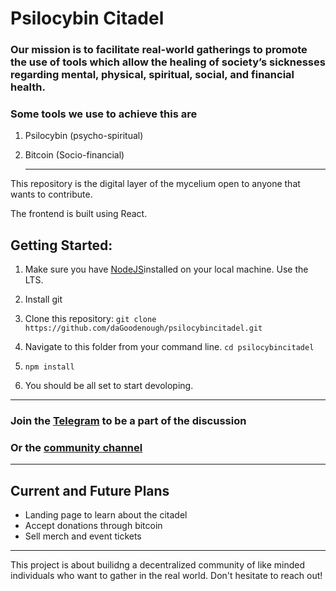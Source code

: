 # Psilocybin Citadel

### Our mission is to facilitate real-world gatherings to promote the use of tools which allow the healing of society’s sicknesses regarding mental, physical, spiritual, social, and financial health.

### Some tools we use to achieve this are

1. Psilocybin (psycho-spiritual)

2. Bitcoin (Socio-financial)

   ***

This repository is the digital layer of the mycelium open to anyone that wants to contribute.

The frontend is built using React.

## Getting Started:

1. Make sure you have [NodeJS](https://nodejs.org)installed on your local machine. Use the LTS.

2. Install git

3. Clone this repository:
   `git clone https://github.com/daGoodenough/psilocybincitadel.git`

4. Navigate to this folder from your command line.
   `cd psilocybincitadel`

5. `npm install`

6. You should be all set to start devoloping.

---

### Join the [Telegram](https://t.me/+jWeDBF9nM0AzMDgx) to be a part of the discussion

### Or the [community channel](https://t.me/psilocybincitadel)

---

## Current and Future Plans

- Landing page to learn about the citadel
- Accept donations through bitcoin
- Sell merch and event tickets

---

This project is about builidng a decentralized community of like minded individuals who want to gather in the real world.
Don't hesitate to reach out!
